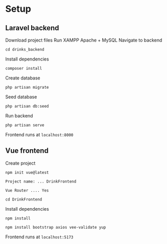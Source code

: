 # Setup

## Laravel backend

Download project files
Run XAMPP Apache + MySQL
Navigate to backend

    cd drinks_backend

Install dependencies

    composer install

Create database

    php artisan migrate

Seed database

    php artisan db:seed

Run backend

    php artisan serve

Frontend runs at `localhost:8000`

## Vue frontend

Create project

    npm init vue@latest

    Project name: ... DrinkFrontend

    Vue Router .... Yes

    cd DrinkFrontend

Install dependencies

    npm install
    
    npm install bootstrap axios vee-validate yup

Frontend runs at `localhost:5173`